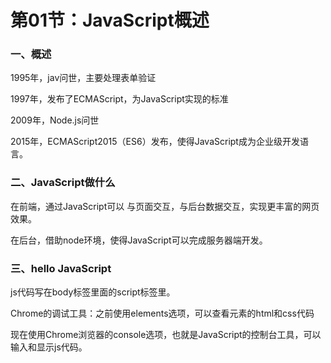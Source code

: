 # 第01节：JavaScript概述

### 一、概述

1995年，jav问世，主要处理表单验证

1997年，发布了ECMAScript，为JavaScript实现的标准

2009年，Node.js问世

2015年，ECMAScript2015（ES6）发布，使得JavaScript成为企业级开发语言。

### 二、JavaScript做什么

在前端，通过JavaScript可以 与页面交互，与后台数据交互，实现更丰富的网页效果。

在后台，借助node环境，使得JavaScript可以完成服务器端开发。

### 三、hello JavaScript

js代码写在body标签里面的script标签里。

Chrome的调试工具：之前使用elements选项，可以查看元素的html和css代码

现在使用Chrome浏览器的console选项，也就是JavaScript的控制台工具，可以输入和显示js代码。

